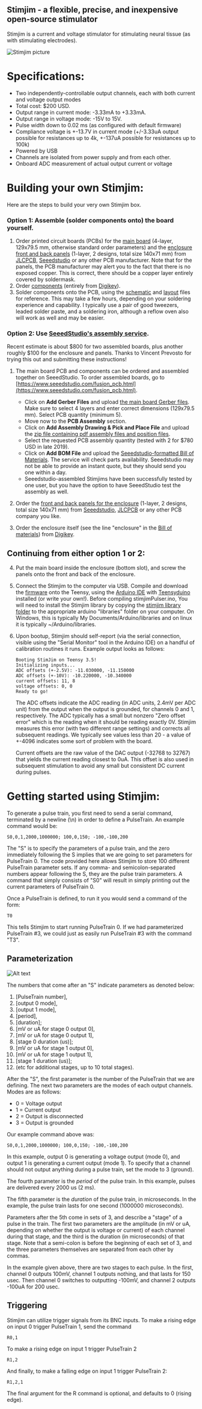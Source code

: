 Stimjim - a flexible, precise, and inexpensive open-source stimulator
-------------------------------
Stimjim is a current and voltage stimulator for stimulating neural tissue (as with stimulating electrodes). 

![Stimjim picture](images/photo.png)

# Specifications:

 - Two independently-controllable output channels, each with both current and voltage output modes
 - Total cost: $200 USD.
 - Output range in current mode: -3.33mA to +3.33mA. 
 - Output range in voltage mode: -15V to 15V.
 - Pulse width down to 0.02 ms (as configured with default firmware)
 - Compliance voltage is +-13.7V in current mode (+/-3.33uA output possible for resistances up to 4k, +-137uA possible for resistances up to 100k)
 - Powered by USB
 - Channels are isolated from power supply and from each other.
 - Onboard ADC measurement of actual output current or voltage
 
# Building your own Stimjim:

Here are the steps to build your very own Stimjim box. 

### Option 1: Assemble (solder components onto) the board yourself.

1. Order printed circuit boards (PCBs) for the [main board](./PCB/stimjimFabricationFiles_v0.18.zip) (4-layer, 129x79.5 mm, otherwise standard order parameters) and the [enclosure front and back panels](./PCB/stimjimPanelFabricationFiles_v0.18.zip) (1-layer, 2 designs, total size 140x71 mm) from [JLCPCB](https://jlcpcb.com/), [Seeedstudio](https://www.seeedstudio.com/fusion_pcb.html) or any other PCB manufacturer. Note that for the panels, the PCB manufacturer may alert you to the fact that there is no exposed copper. This is correct, there should be a copper layer entirely covered by soldermask.
2. Order [components](./stimjim_BOM.xlsx) (entirely from [Digikey](https://www.digikey.com/)).
3. Solder components onto the PCB, using the [schematic](./schematic.pdf) and [layout](./pcb.pdf) files for reference. This may take a few hours, depending on your soldering experience and capability. I typically use a pair of good tweezers, leaded solder paste, and a soldering iron, although a reflow oven also will work as well and may be easier.

### Option 2: Use [SeeedStudio's assembly service](https://www.seeedstudio.com/fusion_pcb.html). 
Recent estimate is about $800 for two assembled boards, plus another roughly $100 for the enclosure and panels. Thanks to Vincent Prevosto for trying this out and submitting these instructions!

1.  The main board PCB and components can be ordered and assembled together on SeeedStudio.
    To order assembled boards, go to [https://www.seeedstudio.com/fusion_pcb.html](https://www.seeedstudio.com/fusion_pcb.html).
   
    *   Click on **Add Gerber Files** and upload [the main board Gerber files](./PCB/stimjimFabricationFiles_v0.18.zip). 
        Make sure to select 4 layers and enter correct dimensions (129x79.5 mm). 
        Select PCB quantity (minimum 5).
    *   Move now to the **PCB Assembly** section.
    *   Click on **Add Assembly Drawing & Pick and Place File** and upload the [zip file containing pdf assembly files and position files](./PCB/stimjim_SeeedStudioAssembly_PickAndPlace.zip).
    *   Select the requested PCB assembly quantity (tested with 2 for $780 USD in late 2019).
    *   Click on **Add BOM File** and upload the [Seeedstudio-formatted Bill of Materials](./PCB/stimjim_SeeedStudioAssembly_BOM.xlsx). The service will check parts availability. Seeedstudio may not be able to provide an instant quote, but they should send you one within a day.
    *   Seeedstudio-assembled Stimjims have been successfully tested by one user, but you have the option to have SeeedStudio test the assembly as well.
   
2. Order the [front and back panels for the enclosure](./PCB/stimjimPanelFabricationFiles_v0.18.zip) (1-layer, 2 designs, total size 140x71 mm) from [Seeedstudio](https://www.seeedstudio.com/fusion_pcb.html), [JLCPCB](https://jlcpcb.com/) or any other PCB company you like.
3. Order the enclosure itself (see the line "enclosure" in the [Bill of materials](./stimjim_BOM.xlsx)) from [Digikey](https://www.digikey.com/).

## Continuing from either option 1 or 2:

4.  Put the main board inside the enclosure (bottom slot), and screw the panels onto the front and back of the enclosure. 
5.  Connect the Stimjim to the computer via USB. Compile and download the [firmware](./stimjimPulser/) onto the Teensy, using the [Arduino IDE](https://www.arduino.cc/en/main/software) with [Teensyduino](https://www.pjrc.com/teensy/td_download.html) installed (or write your own!). Before compiling stimjimPulser.ino, You will need to install the Stimjim library by copying the [stimjim library folder](./lib/) to the appropriate arduino "libraries" folder on your computer. On Windows, this is typically My Documents/Arduino/libraries and on linux it is typically ~/Arduino/libraries. 
6.  Upon bootup, Stimjim should self-report (via the serial connection, visible using the "Serial Monitor" tool in the Arduino IDE) on a handful of calibration routines it runs. Example output looks as follows:

	    Booting StimJim on Teensy 3.5!
	    Initializing inputs...
	    ADC offsets (+-2.5V): -11.030000, -11.150000
	    ADC offsets (+-10V): -10.220000, -10.340000
	    current offsets: 11, 8
	    voltage offsets: 0, 0
	    Ready to go!
	   
	The ADC offsets indicate the ADC reading (in ADC units, 2.4mV per ADC unit) from the output when the output is grounded, for channels 0 and 1, respectively. The ADC typically has a small but nonzero "Zero offset error" which is the reading when it should be reading exactly 0V. Stimjim measures this error (with two different range settings) and corrects all subsequent readings. We typically see values less than 20 - a value of +-4096 indicates some sort of problem with the board.
	
	Current offsets are the raw value of the DAC output (-32768 to 32767) that yields the current reading closest to 0uA. This offset is also used in subsequent stimulation to avoid any small but consistent DC current during pulses.

# Getting started using Stimjim:

To generate a pulse train, you first need to send a serial command, terminated by a newline (\n) in order to define a PulseTrain. An example command would be:

    S0,0,1,2000,1000000; 100,0,150; -100,-100,200
   
The "S" is to *s*pecify the parameters of a pulse train, and the zero immediately following the S implies that we are going to set parameters for PulseTrain 0. The code provided here allows Stimjim to store 100 different PulseTrain parameter sets. If any comma- and semicolon-separated numbers appear following the S, they are the pulse train parameters. A command that simply consists of "S0" will result in simply printing out the current parameters of PulseTrain 0. 

Once a PulseTrain is defined, to run it you would send a command of the form:

    T0

This tells Stimjim to start running PulseTrain 0. If we had parameterized PulseTrain #3, we could just as easily run PulseTrain #3 with the command "T3".

##  Parameterization 

![Alt text](images/pulseTrainParametrization.svg)

The numbers that come after an "S" indicate parameters as denoted below:

1. [PulseTrain number], 
2. [output 0 mode],
3. [output 1 mode],
4. [period],
5. [duration];
6. [mV or uA for stage 0 output 0],
7. [mV or uA for stage 0 output 1],
8. [stage 0 duration (us)]; 
9. [mV or uA for stage 1 output 0],
10. [mV or uA for stage 1 output 1],
11. [stage 1 duration (us)];
12. (etc for additional stages, up to 10 total stages).

After the "S", the first parameter is the number of the PulseTrain that we are defining. The next two parameters are the modes of each output channels. Modes are as follows:

 - 0 = Voltage output
 - 1 = Current output
 - 2 = Output is disconnected
 - 3 = Output is grounded

Our example command above was: 
   
    S0,0,1,2000,1000000; 100,0,150; -100,-100,200
   
In this example, output 0 is generating a voltage output (mode 0), and output 1 is generating a current output (mode 1). To specify that a channel should not output anything during a pulse train, set the mode to 3 (ground).  

The fourth parameter is the _period_ of the pulse train. In this example, pulses are delivered every 2000 us (2 ms).

The fifth parameter is the _duration_ of the pulse train, in microseconds. In the example, the pulse train lasts for one second (1000000 microseconds).

Parameters after the 5th come in sets of 3, and describe a "stage" of a pulse in the train.  The first two parameters are the amplitude (in mV or uA, depending on whether the output is voltage or current) of each channel during that stage, and the third is the duration (in microseconds) of that stage. Note that a semi-colon is before the beginning of each set of 3, and the three parameters themselves are separated from each other by commas.

In the example given above, there are two stages to each pulse. In the first, channel 0 outputs 100mV, channel 1 outputs nothing, and that lasts for 150 usec. Then channel 0 switches to outputting -100mV, and channel 2 outputs -100uA for 200 usec. 

## Triggering
Stimjim can utilize trigger signals from its BNC inputs. To make a rising edge on input 0 trigger PulseTrain 1, send the command

	R0,1

To make a rising edge on input 1 trigger PulseTrain 2

	R1,2
	
And finally, to make a falling edge on input 1 trigger PulseTrain 2:

	R1,2,1

The final argument for the R command is optional, and defaults to 0 (rising edge).


